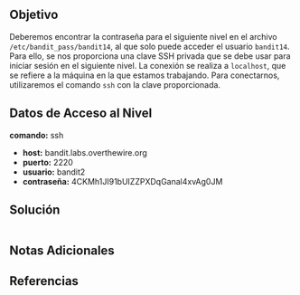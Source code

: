 ## Objetivo
Deberemos encontrar la contraseña para el siguiente nivel en el archivo `/etc/bandit_pass/bandit14`, al que solo puede acceder el usuario `bandit14`. Para ello, se nos proporciona una clave SSH privada que se debe usar para iniciar sesión en el siguiente nivel. La conexión se realiza a `localhost`, que se refiere a la máquina en la que estamos trabajando. Para conectarnos, utilizaremos el comando `ssh` con la clave proporcionada.

## Datos de Acceso al Nivel
 **comando:** ssh
- **host:** bandit.labs.overthewire.org
- **puerto:** 2220
- **usuario:** bandit2
- **contraseña:** 4CKMh1JI91bUIZZPXDqGanal4xvAg0JM

## Solución
```bash

```

## Notas Adicionales


## Referencias